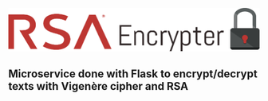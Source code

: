 
![alt text](https://github.com/AxelJunes/RSA_Encrypter/blob/master/Flask/static/img/logo.png)



## Microservice done with Flask to encrypt/decrypt texts with Vigenère cipher and RSA ##
